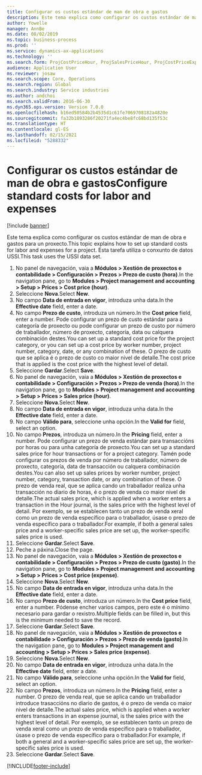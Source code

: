 ```yaml
---
title: Configurar os custos estándar de man de obra e gastos
description: Este tema explica como configurar os custos estándar de man de obra e gastos para un proxecto.
author: Yowelle
manager: AnnBe
ms.date: 08/02/2019
ms.topic: business-process
ms.prod: ''
ms.service: dynamics-ax-applications
ms.technology: ''
ms.search.form: ProjCostPriceHour, ProjSalesPriceHour, ProjCostPriceExpense, ProjSalesPriceCost
audience: Application User
ms.reviewer: josaw
ms.search.scope: Core, Operations
ms.search.region: Global
ms.search.industry: Service industries
ms.author: andchoi
ms.search.validFrom: 2016-06-30
ms.dyn365.ops.version: Version 7.0.0
ms.openlocfilehash: b16ed50584b2b4535d1c61fe7069708182a4820e
ms.sourcegitcommit: fa32b1893286f20271fa4ec4be8fc68bd135f53c
ms.translationtype: HT
ms.contentlocale: gl-ES
ms.lasthandoff: 02/15/2021
ms.locfileid: "5288332"
---
```

# <a name="configure-standard-costs-for-labor-and-expenses"></a><span data-ttu-id="6970c-103">Configurar os custos estándar de man de obra e gastos</span><span class="sxs-lookup"><span data-stu-id="6970c-103">Configure standard costs for labor and expenses</span></span>

[!include [banner](../../includes/banner.md)]

<span data-ttu-id="6970c-104">Este tema explica como configurar os custos estándar de man de obra e gastos para un proxecto.</span><span class="sxs-lookup"><span data-stu-id="6970c-104">This topic explains how to set up standard costs for labor and expenses for a project.</span></span> <span data-ttu-id="6970c-105">Esta tarefa utiliza o conxunto de datos USSI.</span><span class="sxs-lookup"><span data-stu-id="6970c-105">This task uses the USSI data set.</span></span>

1. <span data-ttu-id="6970c-106">No panel de navegación, vaia a **Módulos > Xestión de proxectos e contabilidade > Configuración > Prezos > Prezo de custo (hora)**.</span><span class="sxs-lookup"><span data-stu-id="6970c-106">In the navigation pane, go to **Modules > Project management and accounting > Setup > Prices > Cost price (hour)**.</span></span>
2. <span data-ttu-id="6970c-107">Seleccione **Nova**.</span><span class="sxs-lookup"><span data-stu-id="6970c-107">Select **New**.</span></span>
3. <span data-ttu-id="6970c-108">No campo **Data de entrada en vigor**, introduza unha data.</span><span class="sxs-lookup"><span data-stu-id="6970c-108">In the **Effective date** field, enter a date.</span></span>
4. <span data-ttu-id="6970c-109">No campo **Prezo de custo**, introduza un número.</span><span class="sxs-lookup"><span data-stu-id="6970c-109">In the **Cost price** field, enter a number.</span></span> <span data-ttu-id="6970c-110">Pode configurar un prezo de custo estándar para a categoría de proxecto ou pode configurar un prezo de custo por número de traballador, número de proxecto, categoría, data ou calquera combinación destes.</span><span class="sxs-lookup"><span data-stu-id="6970c-110">You can set up a standard cost price for the project category, or you can set up a cost price by worker number, project number, category, date, or any combination of these.</span></span> <span data-ttu-id="6970c-111">O prezo de custo que se aplica é o prezo de custo co maior nivel de detalle.</span><span class="sxs-lookup"><span data-stu-id="6970c-111">The cost price that is applied is the cost price with the highest level of detail.</span></span>  
5. <span data-ttu-id="6970c-112">Seleccione **Gardar**.</span><span class="sxs-lookup"><span data-stu-id="6970c-112">Select **Save**.</span></span>
6. <span data-ttu-id="6970c-113">No panel de navegación, vaia a **Módulos > Xestión de proxectos e contabilidade > Configuración > Prezos > Prezo de venda (hora)**.</span><span class="sxs-lookup"><span data-stu-id="6970c-113">In the navigation pane, go to **Modules > Project management and accounting > Setup > Prices > Sales price (hour)**.</span></span>
7. <span data-ttu-id="6970c-114">Seleccione **Nova**.</span><span class="sxs-lookup"><span data-stu-id="6970c-114">Select **New**.</span></span>
8. <span data-ttu-id="6970c-115">No campo **Data de entrada en vigor**, introduza unha data.</span><span class="sxs-lookup"><span data-stu-id="6970c-115">In the **Effective date** field, enter a date.</span></span>
9. <span data-ttu-id="6970c-116">No campo **Válido para**, seleccione unha opción.</span><span class="sxs-lookup"><span data-stu-id="6970c-116">In the **Valid for** field, select an option.</span></span>
10. <span data-ttu-id="6970c-117">No campo **Prezos**, introduza un número.</span><span class="sxs-lookup"><span data-stu-id="6970c-117">In the **Pricing** field, enter a number.</span></span> <span data-ttu-id="6970c-118">Pode configurar un prezo de venda estándar para transaccións por horas ou para unha categoría de proxecto.</span><span class="sxs-lookup"><span data-stu-id="6970c-118">You can set up a standard sales price for hour transactions or for a project category.</span></span> <span data-ttu-id="6970c-119">Tamén pode configurar os prezos de venda por número de traballador, número de proxecto, categoría, data de transacción ou calquera combinación destes.</span><span class="sxs-lookup"><span data-stu-id="6970c-119">You can also set up sales prices by worker number, project number, category, transaction date, or any combination of these.</span></span> <span data-ttu-id="6970c-120">O prezo de venda real, que se aplica cando un traballador realiza unha transacción no diario de horas, é o prezo de venda co maior nivel de detalle.</span><span class="sxs-lookup"><span data-stu-id="6970c-120">The actual sales price, which is applied when a worker enters a transaction in the Hour journal, is the sales price with the highest level of detail.</span></span> <span data-ttu-id="6970c-121">Por exemplo, se se establecen tanto un prezo de venda xeral como un prezo de venda específico para o traballador, úsase o prezo de venda específico para o traballador.</span><span class="sxs-lookup"><span data-stu-id="6970c-121">For example, if both a general sales price and a worker-specific sales price are set up, the worker-specific sales price is used.</span></span>  
11. <span data-ttu-id="6970c-122">Seleccione **Gardar**.</span><span class="sxs-lookup"><span data-stu-id="6970c-122">Select **Save**.</span></span>
12. <span data-ttu-id="6970c-123">Peche a páxina.</span><span class="sxs-lookup"><span data-stu-id="6970c-123">Close the page.</span></span>
13. <span data-ttu-id="6970c-124">No panel de navegación, vaia a **Módulos > Xestión de proxectos e contabilidade > Configuración > Prezos > Prezo de custo (gasto)**.</span><span class="sxs-lookup"><span data-stu-id="6970c-124">In the navigation pane, go to **Modules > Project management and accounting > Setup > Prices > Cost price (expense)**.</span></span>
14. <span data-ttu-id="6970c-125">Seleccione **Nova**.</span><span class="sxs-lookup"><span data-stu-id="6970c-125">Select **New**.</span></span>
15. <span data-ttu-id="6970c-126">No campo **Data de entrada en vigor**, introduza unha data.</span><span class="sxs-lookup"><span data-stu-id="6970c-126">In the **Effective date** field, enter a date.</span></span>
16. <span data-ttu-id="6970c-127">No campo **Prezo de custo**, introduza un número.</span><span class="sxs-lookup"><span data-stu-id="6970c-127">In the **Cost price** field, enter a number.</span></span> <span data-ttu-id="6970c-128">Pódense encher varios campos, pero este é o mínimo necesario para gardar o rexistro.</span><span class="sxs-lookup"><span data-stu-id="6970c-128">Multiple fields can be filled in, but this is the minimum needed to save the record.</span></span>  
17. <span data-ttu-id="6970c-129">Seleccione **Gardar**.</span><span class="sxs-lookup"><span data-stu-id="6970c-129">Select **Save**.</span></span>
18. <span data-ttu-id="6970c-130">No panel de navegación, vaia a **Módulos > Xestión de proxectos e contabilidade > Configuración > Prezos > Prezo de venda (gasto)**.</span><span class="sxs-lookup"><span data-stu-id="6970c-130">In the navigation pane, go to **Modules > Project management and accounting > Setup > Prices > Sales price (expense)**.</span></span>
19. <span data-ttu-id="6970c-131">Seleccione **Nova**.</span><span class="sxs-lookup"><span data-stu-id="6970c-131">Select **New**.</span></span>
20. <span data-ttu-id="6970c-132">No campo **Data de entrada en vigor**, introduza unha data.</span><span class="sxs-lookup"><span data-stu-id="6970c-132">In the **Effective date** field, enter a date.</span></span>
21. <span data-ttu-id="6970c-133">No campo **Válido para**, seleccione unha opción.</span><span class="sxs-lookup"><span data-stu-id="6970c-133">In the **Valid for** field, select an option.</span></span>
22. <span data-ttu-id="6970c-134">No campo **Prezos**, introduza un número.</span><span class="sxs-lookup"><span data-stu-id="6970c-134">In the **Pricing** field, enter a number.</span></span> <span data-ttu-id="6970c-135">O prezo de venda real, que se aplica cando un traballador introduce trasaccións no diario de gastos, é o prezo de venda co maior nivel de detalle.</span><span class="sxs-lookup"><span data-stu-id="6970c-135">The actual sales price, which is applied when a worker enters transactions in an expense journal, is the sales price with the highest level of detail.</span></span> <span data-ttu-id="6970c-136">Por exemplo, se se establecen tanto un prezo de venda xeral como un prezo de venda específico para o traballador, úsase o prezo de venda específico para o traballador.</span><span class="sxs-lookup"><span data-stu-id="6970c-136">For example, if both a general and a worker-specific sales price are set up, the worker-specific sales price is used.</span></span>  
23. <span data-ttu-id="6970c-137">Seleccione **Gardar**.</span><span class="sxs-lookup"><span data-stu-id="6970c-137">Select **Save**.</span></span>



[!INCLUDE[footer-include](../../includes/footer-banner.md)]